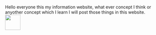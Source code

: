 Hello everyone this my information website, what ever concept I think or anyother concept which I learn I will post those things in this website.
<a href="https://sourcerer.io/gauthamshekar"><img src="https://avatars1.githubusercontent.com/u/69835302?v=4" height="50px" width="50px" alt=""/></a>

<a href="https://sourcerer.io/gauthamshekar"><img src="https://img.shields.io/badge/Python-3%20commits-orange.svg" alt=""></a>
